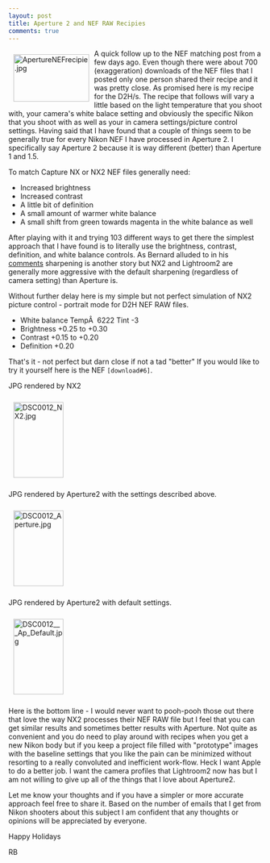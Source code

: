 ```yaml
---
layout: post
title: Aperture 2 and NEF RAW Recipies
comments: true
---
```

<a href="/wp-content/uploads/2008/ApertureNEFrecipie.jpg"><img title="ApertureNEFrecipie.jpg" src="/wp-content/uploads/2008/.thumbs/.ApertureNEFrecipie.jpg" border="0" alt="ApertureNEFrecipie.jpg" hspace="10" vspace="10" width="150" height="94" align="left" /></a>A quick follow up to the NEF matching post from a few days ago. Even though there were about 700 (exaggeration) downloads of the NEF files that I posted only one person shared their recipe and it was pretty close. As promised here is my recipe for the D2H/s. The recipe that follows will vary a little based on the light temperature that you shoot with, your camera's white balace setting and obviously the specific Nikon that you shoot with as well as your in camera settings/picture control settings. Having said that I have found that a couple of things seem to be generally true for every Nikon NEF I have processed in Aperture 2. I specifically say Aperture 2 because it is way different (better) than Aperture 1 and 1.5.

<!--more-->To match Capture NX or NX2 NEF files generally need:
<ul>
	<li>Increased brightness</li>
	<li>Increased contrast</li>
	<li>A little bit of definition</li>
	<li>A small amount of warmer white balance</li>
	<li>A small shift from green towards magenta in the white balance as well</li>
</ul>
After playing with it and trying 103 different ways to get there the simplest approach that I have found is to literally use the brightness, contrast, definition, and white balance controls. As Bernard alluded to in his <a href="http://photo.rwboyer.com/2008/12/aperture-matching-exercise/">comments</a> sharpening is another story but NX2 and Lightroom2 are generally more aggressive with the default sharpening (regardless of camera setting) than Aperture is.

Without further delay here is my simple but not perfect simulation of NX2 picture control - portrait mode for D2H NEF RAW files.
<ul>
	<li>White balance TempÂ  6222 Tint -3</li>
	<li>Brightness +0.25 to +0.30</li>
	<li>Contrast +0.15 to +0.20</li>
	<li>Definition +0.20</li>
</ul>
That's it - not perfect but darn close if not a tad "better" If you would like to try it yourself here is the NEF <code>[download#6]</code>.

JPG rendered by NX2

<a href="/wp-content/uploads/2008/DSC0012_NX2.jpg"><img title="DSC0012_NX2.jpg" src="/wp-content/uploads/2008/.thumbs/.DSC0012_NX2.jpg" border="0" alt="DSC0012_NX2.jpg" hspace="10" vspace="10" width="99" height="150" /></a>

JPG rendered by Aperture2 with the settings described above.

<a href="/wp-content/uploads/2008/DSC0012_Aperture.jpg"><img title="DSC0012_Aperture.jpg" src="/wp-content/uploads/2008/.thumbs/.DSC0012_Aperture.jpg" border="0" alt="DSC0012_Aperture.jpg" hspace="10" vspace="10" width="99" height="150" /></a>

JPG rendered by Aperture2 with default settings.

<a href="/wp-content/uploads/2008/DSC0012___Ap_Default.jpg"></a><a href="/wp-content/uploads/2008/DSC0012___Ap_Default.jpg"><img title="DSC0012___Ap_Default.jpg" src="/wp-content/uploads/2008/.thumbs/.DSC0012___Ap_Default.jpg" border="0" alt="DSC0012___Ap_Default.jpg" hspace="10" vspace="10" width="99" height="150" /></a>

Here is the bottom line - I would never want to pooh-pooh those out there that love the way NX2 processes their NEF RAW file but I feel that you can get similar results and sometimes better results with Aperture. Not quite as convenient and you do need to play around with recipes when you get a new Nikon body but if you keep a project file filled with "prototype" images with the baseline settings that you like the pain can be minimized without resorting to a really convoluted and inefficient work-flow. Heck I want Apple to do a better job. I want the camera profiles that Lightroom2 now has but I am not willing to give up all of the things that I love about Aperture2.

Let me know your thoughts and if you have a simpler or more accurate approach feel free to share it. Based on the number of emails that I get from Nikon shooters about this subject I am confident that any thoughts or opinions will be appreciated by everyone.

Happy Holidays

RB